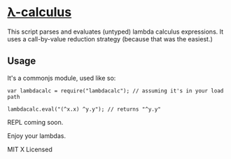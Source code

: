 [λ-calculus](http://en.wikipedia.org/wiki/Lambda_calculus)
==========
This script parses and evaluates (untyped) lambda calculus expressions. It uses a call-by-value reduction strategy (because that was the easiest.)

Usage
-----
It's a commonjs module, used like so:

    var lambdacalc = require("lambdacalc"); // assuming it's in your load path

    lambdacalc.eval("(^x.x) ^y.y"); // returns "^y.y"

REPL coming soon.

Enjoy your lambdas.

MIT X Licensed
